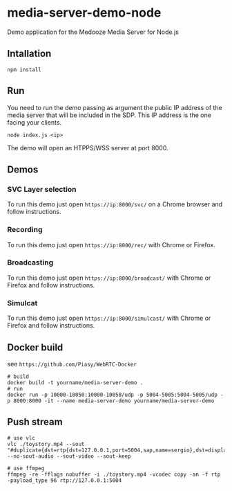 # media-server-demo-node
Demo application for the Medooze Media Server for Node.js

## Intallation
```
npm install
```

## Run
You need to run the demo passing as argument the public IP address of the media server that will be included in the SDP. This IP address is the one facing your clients.
```
node index.js <ip>
```

The demo will open an HTPPS/WSS server at port 8000. 

## Demos
### SVC Layer selection

To run this demo just open `https://ip:8000/svc/` on a Chrome browser and follow instructions.

### Recording

To run this demo just open `https://ip:8000/rec/` with Chrome or Firefox.

### Broadcasting

To run this demo just open `https://ip:8000/broadcast/` with Chrome or Firefox and follow instructions.

### Simulcat

To run this demo just open `https://ip:8000/simulcast/` with Chrome or Firefox and follow instructions.


## Docker build
see `https://github.com/Piasy/WebRTC-Docker`

```
# build
docker build -t yourname/media-server-demo .
# run
docker run -p 10000-10050:10000-10050/udp -p 5004-5005:5004-5005/udp -p 8000:8000 -it --name media-server-demo yourname/media-server-demo
```

## Push stream
```
# use vlc
vlc ./toystory.mp4 --sout "#duplicate{dst=rtp{dst=127.0.0.1,port=5004,sap,name=sergio},dst=display}" --no-sout-audio --sout-video --sout-keep

# use ffmpeg
ffmpeg -re -fflags nobuffer -i ./toystory.mp4 -vcodec copy -an -f rtp -payload_type 96 rtp://127.0.0.1:5004
```
